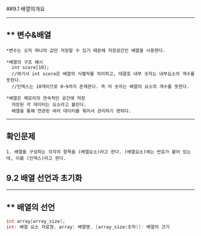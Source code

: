 ##9.1 배열의개요

---
** 변수&배열
---
```
*변수는 오직 하나의 값만 저장할 수 있기 때문에 저장공간인 배열을 사용한다.

*배열의 구조 예시
  int score[10];
  //여기서 int score은 배열의 식별자를 의미하고, 대괄호 내부 숫자는 내부요소의 개수를 뜻한다.
  //인덱스는 10개이므로 0~9까지 존재한다. 즉 저 숫자는 배열의 요소의 개수를 뜻한다.

*배열은 메모리의 연속적인 공간에 저장
  저장된 각 데이터는 요소라고 불린다.
  배열을 통해 연관된 여러 데이터를 묶어서 관리하기 편하다.
```

---
확인문제
---
```
1. 배열을 구성하는 각각의 항목을 (배열요소)라고 한다. (배열요소)에는 번호가 붙어 있는데, 이를 (인덱스)라고 한다.
```


## 9.2 배열 선언과 초기화
---
** 배열의 선언
--
```c
int array[array_size];
int: 배열 요소 자료형, array: 배열명, [array_size(숫자)]: 배열의 크기
```
   
